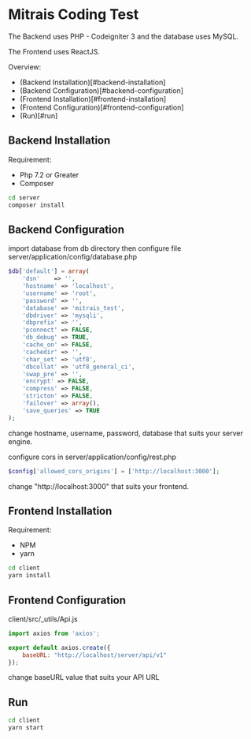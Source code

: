 # Mitrais Coding Test

The Backend uses PHP - Codeigniter 3 and the database uses MySQL.


The Frontend uses ReactJS.


Overview:
- (Backend Installation)[#backend-installation]
- (Backend Configuration)[#backend-configuration]
- (Frontend Installation)[#frontend-installation]
- (Frontend Configuration)[#frontend-configuration]
- (Run)[#run]


## Backend Installation

Requirement:
- Php 7.2 or Greater
- Composer

```bash
cd server
composer install
```

## Backend Configuration

import database from db directory then configure file server/application/config/database.php

```php
$db['default'] = array(
    'dsn'    => '',
    'hostname' => 'localhost',
    'username' => 'root',
    'password' => '',
    'database' => 'mitrais_test',
    'dbdriver' => 'mysqli',
    'dbprefix' => '',
    'pconnect' => FALSE,
    'db_debug' => TRUE,
    'cache_on' => FALSE,
    'cachedir' => '',
    'char_set' => 'utf8',
    'dbcollat' => 'utf8_general_ci',
    'swap_pre' => '',
    'encrypt' => FALSE,
    'compress' => FALSE,
    'stricton' => FALSE,
    'failover' => array(),
    'save_queries' => TRUE
);
```

change hostname, username, password, database that suits your server engine.

configure cors in server/application/config/rest.php 

```php
$config['allowed_cors_origins'] = ['http://localhost:3000'];
```

change "http://localhost:3000" that suits your frontend.

## Frontend Installation

Requirement:

- NPM
- yarn

```bash
cd client
yarn install
```

## Frontend Configuration

client/src/_utils/Api.js

```javascript
import axios from 'axios';

export default axios.create({
    baseURL: "http://localhost/server/api/v1"
});

```

change baseURL value that suits your API URL

## Run

```bash
cd client
yarn start
```

